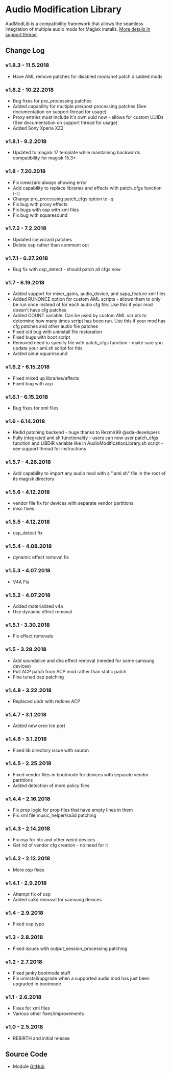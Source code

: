 # Audio Modification Library
AudModLib is a compatibility framework that allows the seamless integration of multiple audio mods for Magisk installs. [More details in support thread](https://forum.xda-developers.com/apps/magisk/mod-audio-modification-library-t3745466).

## Change Log
### v1.8.3 - 11.5.2018
* Have AML remove patches for disabled mods/not patch disabled mods

### v1.8.2 - 10.22.2018
* Bug fixes for pre_processing patches
* Added capability for multiple pre/post processing patches (See documentation on support thread for usage)
* Proxy entries must include it's own uuid now - allows for custom UUIDs (See documentation on support thread for usage)
* Added Sony Xperia XZ2

### v1.8.1 - 9.2.2018
* Updated to magisk 17 template while maintaining backwards compatibility for magisk 15.3+

### v1.8 - 7.20.2018
* Fix icewizard always showing error
* Add capability to replace libraries and effects with patch_cfgs function (-r)
* Change pre_processing patch_cfgs option to -q
* Fix bug with proxy effects
* Fix bugs with osp with xml files
* Fix bug with squaresound

### v1.7.2 - 7.2.2018
* Updated ice wizard patches
* Delete osp rather than comment out

### v1.7.1 - 6.27.2018
* Bug fix with osp_detect - should patch all cfgs now

### v1.7 - 6.19.2018
* Added support for mixer_gains, audio_device, and sapa_feature xml files
* Added RUNONCE option for custom AML scripts - allows them to only be run once instead of for each audio cfg file. Use this if your mod doesn't have cfg patches
* Added COUNT variable. Can be used by custom AML scripts to determine how many times script has been run. Use this if your mod has cfg patches and other audio file patches
* Fixed old bug with uninstall file restoration
* Fixed bugs with boot script
* Removed need to specify file with patch_cfgs function - make sure you update your aml.sh script for this
* Added ainur squaresound

### v1.6.2 - 6.15.2018
* Fixed mixed up libraries/effects
* Fixed bug with acp

### v1.6.1 - 6.15.2018
* Bug fixes for xml files

### v1.6 - 6.14.2018
* Redid patching backend - huge thanks to Rezmir99 @xda-developers
* Fully integrated aml.sh functionality - users can now user patch_cfgs function and LIBDIR variable like in AudioModificationLibrary.sh script - see support thread for instructions

### v1.5.7 - 4.26.2018
* Add capability to import any audio mod with a ".aml.sh" file in the root of its magisk directory

### v1.5.6 - 4.12.2018
* vendor file fix for devices with separate vendor partitions
* misc fixes

### v1.5.5 - 4.12.2018
* osp_detect fix

### v1.5.4 - 4.08.2018
* dynamic effect removal fix

### v1.5.3 - 4.07.2018
* V4A Fix

### v1.5.2 - 4.07.2018
* Added materialized v4a
* Use dynamic effect removal

### v1.5.1 - 3.30.2018
* Fix effect removals

### v1.5 - 3.28.2018
* Add soundalive and dha effect removal (needed for some samsung devices)
* Pull ACP patch from ACP mod rather than static patch
* Fine tuned osp patching

### v1.4.8 - 3.22.2018
* Replaced ubdr with redone ACP

### v1.4.7 - 3.1.2018
* Added new oreo Ice port

### v1.4.6 - 3.1.2018
* Fixed lib directory issue with sauron

### v1.4.5 - 2.25.2018
* Fixed vendor files in bootmode for devices with separate vendor partitions
* Added detection of more policy files

### v1.4.4 - 2.16.2018
* Fix prop logic for prop files that have empty lines in them
* Fix xml file music_helper/sa3d patching

### v1.4.3 - 2.14.2018
* Fix osp for htc and other weird devices
* Get rid of vendor cfg creation - no need for it

### v1.4.2 - 2.12.2018
* More osp fixes

### v1.4.1 - 2.9.2018
* Attempt fix of osp
* Added sa3d removal for samsung devices

### v1.4 - 2.9.2018
* Fixed osp typo

### v1.3 - 2.8.2018
* Fixed issues with output_session_processing patching

### v1.2 - 2.7.2018
* Fixed janky bootmode stuff
* Fix uninstall/upgrade when a supported audio mod has just been upgraded in bootmode

### v1.1 - 2.6.2018
* Fixes for xml files
* Various other fixes/improvements

### v1.0 - 2.5.2018
* REBIRTH and initial release

## Source Code
* Module [GitHub](https://github.com/Zackptg5/Audio-Modification-Library)
